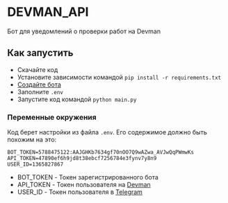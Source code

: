 # DEVMAN_API
Бот для уведомлений о проверки работ на Devman

## Как запустить

- Скачайте код
- Установите зависимости командой `pip install -r requirements.txt`
- [Создайте бота](https://telegram.me/BotFather)
- Заполните `.env`
- Запустите код командой `python main.py`

### Переменные окружения
Код берет настройки из файла `.env`. Его содержимое должно быть похожим на это:

    BOT_TOKEN=5788475122:AAJGHKb7634gf70nOO7Q9wAZwa_AVJwQqPWmwKs
    API_TOKEN=47890ef6h9jd8t38ebcf7256784e3fynv7y8n9
    USER_ID=1365827867

- BOT_TOKEN - Токен зарегистрированного бота
- API_TOKEN - Токен пользователя на [Devman](https://dvmn.org/api/docs/)
- USER_ID - Токен пользователя в [Telegram](https://telegram.me/userinfobot)
